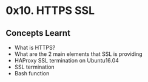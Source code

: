 # 0x10. HTTPS SSL

## Concepts Learnt
- What is HTTPS?
- What are the 2 main elements that SSL is providing
- HAProxy SSL termination on Ubuntu16.04
- SSL termination
- Bash function
